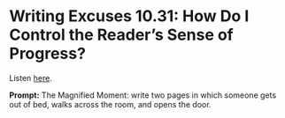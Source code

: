 # Writing Excuses 10.31: How Do I Control the Reader’s Sense of Progress? 

Listen [here](http://www.writingexcuses.com/2015/08/02/writing-excuses-10-31-how-do-i-control-the-readers-sense-of-progress/). 

**Prompt:** The Magnified Moment: write two pages in which someone gets out of bed, walks across the room, and opens the door.